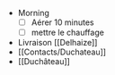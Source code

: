 - Morning
  * [ ] Aérer 10 minutes
  * [ ] mettre le chauffage
- Livraison [[Delhaize]]
- [[Contacts/Duchateau]]
- [[Duchâteau]]